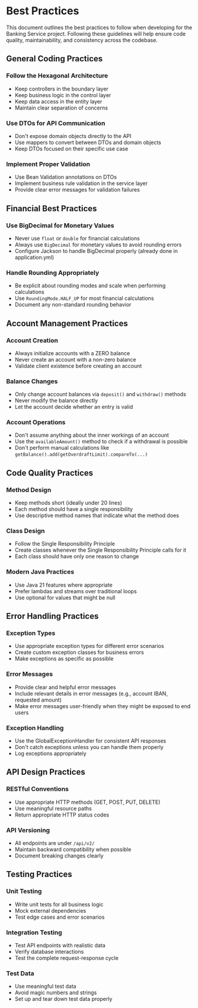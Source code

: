 # Best Practices

This document outlines the best practices to follow when developing for the Banking Service project. Following these guidelines will help ensure code quality, maintainability, and consistency across the codebase.

## General Coding Practices

### Follow the Hexagonal Architecture

- Keep controllers in the boundary layer
- Keep business logic in the control layer
- Keep data access in the entity layer
- Maintain clear separation of concerns

### Use DTOs for API Communication

- Don't expose domain objects directly to the API
- Use mappers to convert between DTOs and domain objects
- Keep DTOs focused on their specific use case

### Implement Proper Validation

- Use Bean Validation annotations on DTOs
- Implement business rule validation in the service layer
- Provide clear error messages for validation failures

## Financial Best Practices

### Use BigDecimal for Monetary Values

- Never use `float` or `double` for financial calculations
- Always use `BigDecimal` for monetary values to avoid rounding errors
- Configure Jackson to handle BigDecimal properly (already done in application.yml)

### Handle Rounding Appropriately

- Be explicit about rounding modes and scale when performing calculations
- Use `RoundingMode.HALF_UP` for most financial calculations
- Document any non-standard rounding behavior

## Account Management Practices

### Account Creation

- Always initialize accounts with a ZERO balance
- Never create an account with a non-zero balance
- Validate client existence before creating an account

### Balance Changes

- Only change account balances via `deposit()` and `withdraw()` methods
- Never modify the balance directly
- Let the account decide whether an entry is valid

### Account Operations

- Don't assume anything about the inner workings of an account
- Use the `availableAmount()` method to check if a withdrawal is possible
- Don't perform manual calculations like `getBalance().add(getOverdraftLimit).compareTo(...)`

## Code Quality Practices

### Method Design

- Keep methods short (ideally under 20 lines)
- Each method should have a single responsibility
- Use descriptive method names that indicate what the method does

### Class Design

- Follow the Single Responsibility Principle
- Create classes whenever the Single Responsibility Principle calls for it
- Each class should have only one reason to change

### Modern Java Practices

- Use Java 21 features where appropriate
- Prefer lambdas and streams over traditional loops
- Use optional for values that might be null

## Error Handling Practices

### Exception Types

- Use appropriate exception types for different error scenarios
- Create custom exception classes for business errors
- Make exceptions as specific as possible

### Error Messages

- Provide clear and helpful error messages
- Include relevant details in error messages (e.g., account IBAN, requested amount)
- Make error messages user-friendly when they might be exposed to end users

### Exception Handling

- Use the GlobalExceptionHandler for consistent API responses
- Don't catch exceptions unless you can handle them properly
- Log exceptions appropriately

## API Design Practices

### RESTful Conventions

- Use appropriate HTTP methods (GET, POST, PUT, DELETE)
- Use meaningful resource paths
- Return appropriate HTTP status codes

### API Versioning

- All endpoints are under `/api/v2/`
- Maintain backward compatibility when possible
- Document breaking changes clearly

## Testing Practices

### Unit Testing

- Write unit tests for all business logic
- Mock external dependencies
- Test edge cases and error scenarios

### Integration Testing

- Test API endpoints with realistic data
- Verify database interactions
- Test the complete request-response cycle

### Test Data

- Use meaningful test data
- Avoid magic numbers and strings
- Set up and tear down test data properly
